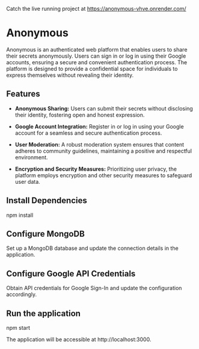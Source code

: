 Catch the live running project at https://anonymous-vhve.onrender.com/

# Anonymous 

Anonymous is an authenticated web platform that enables users to share their secrets anonymously. Users can sign in or log in using their Google accounts, ensuring a secure and convenient
authentication process. The platform is designed to provide a confidential space for individuals to express themselves without revealing their identity.

## Features

- **Anonymous Sharing:** Users can submit their secrets without disclosing their identity, fostering open and honest expression.

- **Google Account Integration:** Register in or log in using your Google account for a seamless and secure authentication process.

- **User Moderation:** A robust moderation system ensures that content adheres to community guidelines, maintaining a positive and respectful environment.

- **Encryption and Security Measures:** Prioritizing user privacy, the platform employs encryption and other security measures to safeguard user data.

## Install Dependencies

npm install

## Configure MongoDB

Set up a MongoDB database and update the connection details in the application.

## Configure Google API Credentials

Obtain API credentials for Google Sign-In and update the configuration accordingly.

## Run the application

npm start

The application will be accessible at http://localhost:3000.
